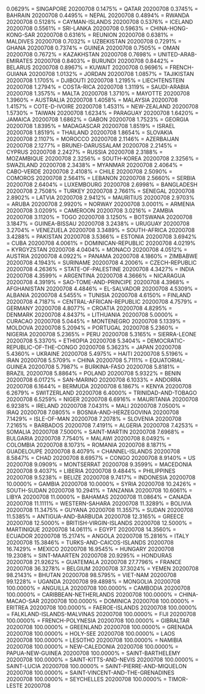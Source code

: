0.0629% = SINGAPORE 20200708 
0.1475% = QATAR 20200708 
0.3745% = BAHRAIN 20200708 
0.4495% = NEPAL 20200708 
0.4894% = RWANDA 20200708 
0.5128% = CAYMAN-ISLANDS 20200708 
0.5376% = ICELAND 20200708 
0.5561% = SRI-LANKA 20200708 
0.5963% = CHINA-HONG-KONG-SAR 20200708 
0.6316% = REUNION 20200708 
0.6381% = MALDIVES 20200708 
0.7032% = UZBEKISTAN 20200708 
0.7291% = GHANA 20200708 
0.7374% = GUINEA 20200708 
0.7505% = OMAN 20200708 
0.7672% = KAZAKHSTAN 20200708 
0.7698% = UNITED-ARAB-EMIRATES 20200708 
0.8403% = BURUNDI 20200708 
0.8442% = BELARUS 20200708 
0.8967% = KUWAIT 20200708 
0.9696% = FRENCH-GUIANA 20200708 
1.0132% = JORDAN 20200708 
1.0857% = TAJIKISTAN 20200708 
1.1705% = DJIBOUTI 20200708 
1.2195% = LIECHTENSTEIN 20200708 
1.2794% = COSTA-RICA 20200708 
1.3119% = SAUDI-ARABIA 20200708 
1.3575% = MALTA 20200708 
1.3710% = MAYOTTE 20200708 
1.3960% = AUSTRALIA 20200708 
1.4058% = MALAYSIA 20200708 
1.4157% = COTE-D-IVOIRE 20200708 
1.4531% = NEW-ZEALAND 20200708 
1.5730% = TAIWAN 20200708 
1.6234% = PARAGUAY 20200708 
1.6420% = JAMAICA 20200708 
1.6862% = GABON 20200708 
1.7523% = GEORGIA 20200708 
1.8395% = MADAGASCAR 20200708 
1.8519% = ISRAEL 20200708 
1.8519% = THAILAND 20200708 
1.8654% = SLOVAKIA 20200708 
2.1107% = MOROCCO 20200708 
2.1146% = AZERBAIJAN 20200708 
2.1277% = BRUNEI-DARUSSALAM 20200708 
2.2145% = CYPRUS 20200708 
2.2427% = RUSSIA 20200708 
2.3188% = MOZAMBIQUE 20200708 
2.3256% = SOUTH-KOREA 20200708 
2.3256% = SWAZILAND 20200708 
2.3438% = MYANMAR 20200708 
2.4064% = CABO-VERDE 20200708 
2.4108% = CHILE 20200708 
2.5090% = COMOROS 20200708 
2.5641% = LEBANON 20200708 
2.5660% = SERBIA 20200708 
2.6404% = LUXEMBOURG 20200708 
2.6998% = BANGLADESH 20200708 
2.7508% = TURKEY 20200708 
2.7661% = SENEGAL 20200708 
2.8902% = LATVIA 20200708 
2.9412% = MAURITIUS 20200708 
2.9703% = ARUBA 20200708 
2.9920% = NORWAY 20200708 
3.0001% = ARMENIA 20200708 
3.0209% = CAMEROON 20200708 
3.0216% = ZAMBIA 20200708 
3.1120% = TOGO 20200708 
3.1250% = BOTSWANA 20200708 
3.1847% = GUINEA-BISSAU 20200708 
3.2438% = URUGUAY 20200708 
3.2704% = VENEZUELA 20200708 
3.3489% = SOUTH-AFRICA 20200708 
3.4288% = PAKISTAN 20200708 
3.5366% = ESTONIA 20200708 
3.6942% = CUBA 20200708 
4.0061% = DOMINICAN-REPUBLIC 20200708 
4.0219% = KYRGYZSTAN 20200708 
4.0404% = MONACO 20200708 
4.0512% = AUSTRIA 20200708 
4.0922% = PANAMA 20200708 
4.1860% = ZIMBABWE 20200708 
4.1943% = SURINAME 20200708 
4.2006% = CZECH-REPUBLIC 20200708 
4.2636% = STATE-OF-PALESTINE 20200708 
4.3427% = INDIA 20200708 
4.3599% = ARGENTINA 20200708 
4.3666% = NICARAGUA 20200708 
4.3919% = SAO-TOME-AND-PRINCIPE 20200708 
4.3968% = AFGHANISTAN 20200708 
4.4846% = EL-SALVADOR 20200708 
4.5309% = ALBANIA 20200708 
4.5455% = TUNISIA 20200708 
4.6150% = FINLAND 20200708 
4.7187% = CENTRAL-AFRICAN-REPUBLIC 20200708 
4.7579% = GERMANY 20200708 
4.8077% = CROATIA 20200708 
4.8295% = DENMARK 20200708 
4.8437% = LITHUANIA 20200708 
5.0000% = CURACAO 20200708 
5.0445% = MONTENEGRO 20200708 
5.1339% = MOLDOVA 20200708 
5.2094% = PORTUGAL 20200708 
5.2360% = NIGERIA 20200708 
5.2365% = PERU 20200708 
5.3165% = SIERRA-LEONE 20200708 
5.3370% = ETHIOPIA 20200708 
5.3404% = DEMOCRATIC-REPUBLIC-OF-THE-CONGO 20200708 
5.3623% = JAPAN 20200708 
5.4360% = UKRAINE 20200708 
5.4975% = HAITI 20200708 
5.5196% = IRAN 20200708 
5.5709% = CHINA 20200708 
5.7111% = EQUATORIAL-GUINEA 20200708 
5.7987% = BURKINA-FASO 20200708 
5.8181% = BRAZIL 20200708 
5.8864% = POLAND 20200708 
5.9322% = BENIN 20200708 
6.0172% = SAN-MARINO 20200708 
6.1033% = ANDORRA 20200708 
6.1644% = BERMUDA 20200708 
6.1867% = KENYA 20200708 
6.2679% = SWITZERLAND 20200708 
6.4000% = TRINIDAD-AND-TOBAGO 20200708 
6.5259% = NIGER 20200708 
6.6916% = MAURITANIA 20200708 
6.9238% = IRELAND 20200708 
7.0431% = MALI 20200708 
7.0500% = IRAQ 20200708 
7.0805% = BOSNIA-AND-HERZEGOVINA 20200708 
7.1429% = ISLE-OF-MAN 20200708 
7.2078% = SLOVENIA 20200708 
7.2165% = BARBADOS 20200708 
7.4191% = ALGERIA 20200708 
7.4253% = SOMALIA 20200708 
7.5000% = SAINT-MARTIN 20200708 
7.6968% = BULGARIA 20200708 
7.7540% = MALAWI 20200708 
8.0492% = COLOMBIA 20200708 
8.1073% = ROMANIA 20200708 
8.1871% = GUADELOUPE 20200708 
8.4079% = CHANNEL-ISLANDS 20200708 
8.5847% = CHAD 20200708 
8.6957% = CONGO 20200708 
8.9140% = US 20200708 
9.0909% = MONTSERRAT 20200708 
9.3599% = MACEDONIA 20200708 
9.4037% = LIBERIA 20200708 
9.4844% = PHILIPPINES 20200708 
9.5238% = BELIZE 20200708 
9.7417% = INDONESIA 20200708 
10.0000% = GAMBIA 20200708 
10.0000% = SYRIA 20200708 
10.2426% = SOUTH-SUDAN 20200708 
10.2941% = TANZANIA 20200708 
10.6061% = LIBYA 20200708 
11.0000% = BAHAMAS 20200708 
11.0864% = CANADA 20200708 
11.1111% = WESTERN-SAHARA 20200708 
11.3289% = BOLIVIA 20200708 
11.3475% = GUYANA 20200708 
11.3557% = SUDAN 20200708 
11.5385% = ANTIGUA-AND-BARBUDA 20200708 
12.3165% = GREECE 20200708 
12.5000% = BRITISH-VIRGIN-ISLANDS 20200708 
12.5000% = MARTINIQUE 20200708 
14.0611% = EGYPT 20200708 
14.3560% = ECUADOR 20200708 
15.2174% = ANGOLA 20200708 
15.2816% = ITALY 20200708 
15.3846% = TURKS-AND-CAICOS-ISLANDS 20200708 
16.7429% = MEXICO 20200708 
16.9545% = HUNGARY 20200708 
19.2308% = SINT-MAARTEN 20200708 
20.9295% = HONDURAS 20200708 
21.9262% = GUATEMALA 20200708 
27.7796% = FRANCE 20200708 
36.3278% = BELGIUM 20200708 
37.3024% = YEMEN 20200708 
98.2143% = BHUTAN 20200708 
98.5795% = VIET-NAM 20200708 
99.1228% = UGANDA 20200708 
99.4898% = MONGOLIA 20200708 
100.0000% = ANGUILLA 20200708 
100.0000% = CAMBODIA 20200708 
100.0000% = CARIBBEAN-NETHERLANDS 20200708 
100.0000% = CHINA-MACAO-SAR 20200708 
100.0000% = DOMINICA 20200708 
100.0000% = ERITREA 20200708 
100.0000% = FAEROE-ISLANDS 20200708 
100.0000% = FALKLAND-ISLANDS-MALVINAS 20200708 
100.0000% = FIJI 20200708 
100.0000% = FRENCH-POLYNESIA 20200708 
100.0000% = GIBRALTAR 20200708 
100.0000% = GREENLAND 20200708 
100.0000% = GRENADA 20200708 
100.0000% = HOLY-SEE 20200708 
100.0000% = LAOS 20200708 
100.0000% = LESOTHO 20200708 
100.0000% = NAMIBIA 20200708 
100.0000% = NEW-CALEDONIA 20200708 
100.0000% = PAPUA-NEW-GUINEA 20200708 
100.0000% = SAINT-BARTHELEMY 20200708 
100.0000% = SAINT-KITTS-AND-NEVIS 20200708 
100.0000% = SAINT-LUCIA 20200708 
100.0000% = SAINT-PIERRE-AND-MIQUELON 20200708 
100.0000% = SAINT-VINCENT-AND-THE-GRENADINES 20200708 
100.0000% = SEYCHELLES 20200708 
100.0000% = TIMOR-LESTE 20200708 
